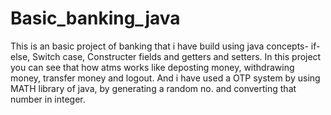 # Basic_banking_java
This is an basic project of banking that i have build using java concepts- if-else, Switch case, Constructer fields and getters and setters.
In this project you can see that how atms works like deposting money, withdrawing money, transfer money and logout.
And i have used a OTP system by using MATH library of java, by generating a random no. and converting that number in integer.
